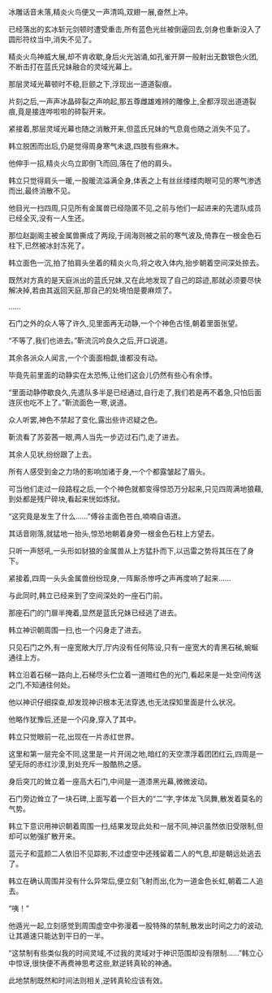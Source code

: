 
冰雕话音未落,精炎火鸟便又一声清鸣,双翅一展,奋然上冲。

已经落出的玄冰斩元剑顿时遭受重击,所有蓝色光丝被倒逼回去,剑身也重新没入了圆形符纹当中,消失不见了。

精炎火鸟神威大展,却不肯收歇,身后火光汹涌,如孔雀开屏一般射出无数银色火团,不断击打在蓝氏兄妹融合的灵域光幕上。

那层灵域光幕顿时不稳,巨颤之下,浮现出一道道裂痕。

片刻之后,一声声冰晶碎裂之声响起,那五尊雌雄难辨的雕像上,全都浮现出道道裂痕,竟是接连哗啦啦的碎裂开来。

紧接着,那层灵域光幕也随之消散开来,但蓝氏兄妹的气息竟也随之消失不见了。

韩立脱困而出后,仍是觉得周身寒气未退,四肢有些麻木。

他伸手一招,精炎火鸟立即倒飞而回,落在了他的肩头。

韩立只觉得肩头一暖,一股暖流溢满全身,体表之上有丝丝缕缕肉眼可见的寒气渗透而出,最终消散不见。

他目光一扫四周,只见所有金属兽已经隐匿不见,之前与他们一起进来的先遣队成员已经全灭,没有一人生还。

那位赵副阁主被金属兽撕成了两段,于阔海则被之前的寒气波及,倚靠在一根金色石柱下,已然被冰封冻死了。

韩立面色一沉,拍了拍肩头坐着的精炎火鸟,将之收入体内,抬步朝着空间深处掠去。

既然对方真的是天庭派出的蓝氏兄妹,又在此地发现了自己的踪迹,那就必须要尽快解决掉,若由其返回天庭,那自己的处境怕是要麻烦了。

……

石门之外的众人等了许久,见里面再无动静,一个个神色古怪,朝着里面张望。

“不等了,我们也进去。”靳流沉吟良久之后,开口说道。

其余各派众人闻言,一个个面面相觑,谁都没有动。

毕竟先前里面的动静实在太恐怖,让他们这会儿仍然有些心有余悸。

“里面动静停歇良久,先遣队多半是已经通过,自行走了,我们若是再不着急,只怕后面连灰也吃不上了。”靳流面色一寒,说道。

众人听罢,神色不禁起了变化,露出些许迟疑之色。

靳流看了苏荌茜一眼,两人当先一步迈过石门,走了进去。

其余人见状,纷纷跟了上去。

所有人感受到金之力场的影响加诸于身,一个个都露皱起了眉头。

可当他们走过一段路程之后,一个个神色就都变得惊恐万分起来,只见四周满地狼藉,到处都是残尸碎块,看起来恍如炼狱。

“这究竟是发生了什么……”傅谷主面色苍白,喃喃自语道。

其话音刚落,就猛地一抬头,惊恐地朝着身旁一根金色石柱上方望去。

只听一声怒吼,一头形如豺狼的金属兽从上方猛扑而下,以迅雷之势将其压在了身下。

紧接着,四周一头头金属兽纷纷现身,一阵厮杀惨呼之声再度响了起来……

与此同时,韩立已经来到了空间深处的一座石门前。

那座石门的门扉半掩着,显然是蓝氏兄妹已经逃了进去。

韩立神识朝周围一扫,也一个闪身走了进去。

只见石门之外,有一座宽敞大厅,厅内没有任何陈设,只有一座宽大的青黑石梯,蜿蜒通往上方。

韩立沿着石梯一路向上,石梯尽头伫立着一道暗红色的光门,看起来是一处空间传送之门,不知通往何处。

他以神识仔细探查,却发现神识根本无法穿透,也无法探知里面是什么状况。

他略作犹豫后,还是一个闪身,穿入了其中。

韩立只觉眼前一花,出现在一片赤红世界。

这里和第一层完全不同,这里是一片开阔之地,暗红的天空漂浮着团团红云,四周是一望无际的赤红沙漠,到处充斥一股酷热之感。

身后突兀的耸立着一座高大石门,中间是一道漆黑光幕,微微波动。

石门旁边耸立了一块石碑,上面写着一个巨大的“二”字,字体龙飞凤舞,散发着莫名的气势。

韩立下意识用神识朝着周围一扫,结果发现此处和一层不同,神识虽然依旧受限制,但却可以勉强扩散开来。

蓝元子和蓝颜二人依旧不见踪影,不过虚空中还残留着二人的气息,却是朝远处逃去了。

韩立在确认周围并没有什么异常后,便立刻飞射而出,化为一道金色长虹,朝着二人追去。

“咦！”

他遁光一起,立刻感觉到周围虚空中弥漫着一股特殊的禁制,散发出时间之力的波动,让其遁速只能达到平日的一半。

“这禁制有些类似我的时间灵域,不过我的灵域对于神识范围却没有限制……”韩立心中惊讶,很快便不再费神思考这些,默逆转真轮的神通。

此地禁制既然和时间法则相关,逆转真轮应该有效。